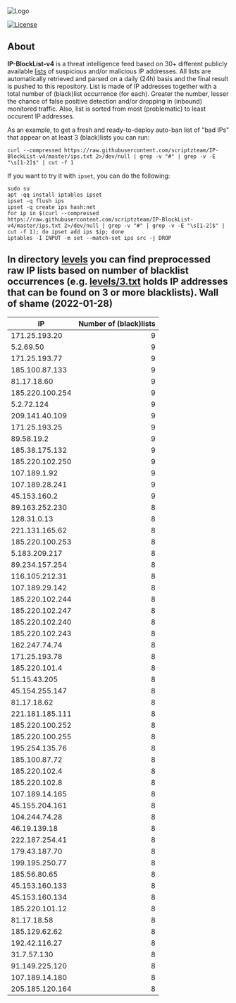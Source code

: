 ![Logo](https://i.imgur.com/PyKLAe7.png)

[![License](https://img.shields.io/badge/license-The_Unlicense-red.svg)](https://unlicense.org/)

About
----

**IP-BlockList-v4** is a threat intelligence feed based on 30+ different publicly available [lists](https://github.com/stamparm/maltrail) of suspicious and/or malicious IP addresses. All lists are automatically retrieved and parsed on a daily (24h) basis and the final result is pushed to this repository. List is made of IP addresses together with a total number of (black)list occurrence (for each). Greater the number, lesser the chance of false positive detection and/or dropping in (inbound) monitored traffic. Also, list is sorted from most (problematic) to least occurent IP addresses.

As an example, to get a fresh and ready-to-deploy auto-ban list of "bad IPs" that appear on at least 3 (black)lists you can run:

```
curl --compressed https://raw.githubusercontent.com/scriptzteam/IP-BlockList-v4/master/ips.txt 2>/dev/null | grep -v "#" | grep -v -E "\s[1-2]$" | cut -f 1
```

If you want to try it with `ipset`, you can do the following:

```
sudo su
apt -qq install iptables ipset
ipset -q flush ips
ipset -q create ips hash:net
for ip in $(curl --compressed https://raw.githubusercontent.com/scriptzteam/IP-BlockList-v4/master/ips.txt 2>/dev/null | grep -v "#" | grep -v -E "\s[1-2]$" | cut -f 1); do ipset add ips $ip; done
iptables -I INPUT -m set --match-set ips src -j DROP
```

In directory [levels](levels) you can find preprocessed raw IP lists based on number of blacklist occurrences (e.g. [levels/3.txt](levels/3.txt) holds IP addresses that can be found on 3 or more blacklists).
Wall of shame (2022-01-28)
----

|IP|Number of (black)lists|
|---|--:|
171.25.193.20|9
5.2.69.50|9
171.25.193.77|9
185.100.87.133|9
81.17.18.60|9
185.220.100.254|9
5.2.72.124|9
209.141.40.109|9
171.25.193.25|9
89.58.19.2|9
185.38.175.132|9
185.220.102.250|9
107.189.1.92|9
107.189.28.241|9
45.153.160.2|9
89.163.252.230|8
128.31.0.13|8
221.131.165.62|8
185.220.100.253|8
5.183.209.217|8
89.234.157.254|8
116.105.212.31|8
107.189.29.142|8
185.220.102.244|8
185.220.102.247|8
185.220.102.240|8
185.220.102.243|8
162.247.74.74|8
171.25.193.78|8
185.220.101.4|8
51.15.43.205|8
45.154.255.147|8
81.17.18.62|8
221.181.185.111|8
185.220.100.252|8
185.220.100.255|8
195.254.135.76|8
185.100.87.72|8
185.220.102.4|8
185.220.102.8|8
107.189.14.165|8
45.155.204.161|8
104.244.74.28|8
46.19.139.18|8
222.187.254.41|8
179.43.187.70|8
199.195.250.77|8
185.56.80.65|8
45.153.160.133|8
45.153.160.134|8
185.220.101.12|8
81.17.18.58|8
185.129.62.62|8
192.42.116.27|8
31.7.57.130|8
91.149.225.120|8
107.189.14.180|8
205.185.120.164|8
